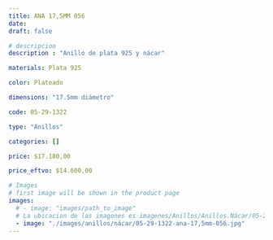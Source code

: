 ```yaml
---
title: ANA 17,5MM 056
date: 
draft: false

# descripcion
description : "Anillo de plata 925 y nácar"

materials: Plata 925

color: Plateado

dimensions: "17.5mm diámetro"

code: 05-29-1322

type: "Anillos"

categories: []

price: $17.180,00

price_eftvo: $14.600,00

# Images
# first image will be shown in the product page
images:
  # - image: "images/path_to_image"
  # La ubicacion de las imagenes es imagenes/Anillos/Anillos.Nácar/05-29-1322-ana-17,5mm-056
  - image: "./images/anillos/nácar/05-29-1322-ana-17,5mm-056.jpg"
---
```

